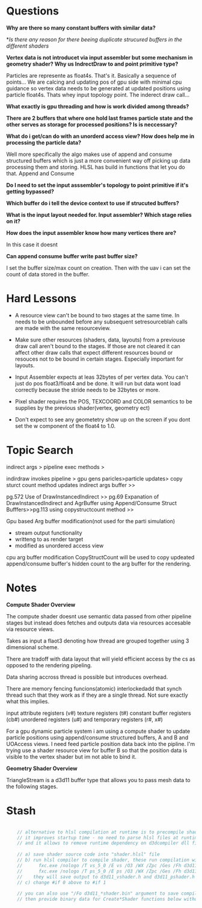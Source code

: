 # Questions

**Why are there so many constant buffers with similar data?**

**Is there any reason for there beeing duplicate strucured buffers in the different shaders*

**Vertex data is not introducet via input assembler but some mechanism in geometry shader? Why us IndrectDraw to and point primitive type?**

Particles are represente as float4s. That's it. Basically a sequence of points... We are calcing and updating pos of gpu side with minimal cpu guidance so vertex data needs to be generated at updated positions using particle float4s. Thats whey input topology point. The inderect draw call...

**What exactly is gpu threading and how is work divided among threads?**

**There are 2 buffers that where one hold last frames particle state and the other serves as storage for processed positions? Is is neccessary?**

**What do i get/can do with an unorderd access view? How does help me in processing the particle data?**

Well more specifically the algo makes use of append and consume structured buffers which is just a more convenient way off picking up data processing them and storing. HLSL has build in functions that let you do that. Append and Consume


**Do I need to set the input asssembler's topology to point primitive if it's getting bypassed?** 


**Which buffer do i tell the device context to use if strucuted buffers?**


**What is the input layout needed for. Input assembler? Which stage relies on it?**


**How does the input assembler know how many vertices there are?**

In this case it doesnt

**Can append consume buffer write past buffer size?**

I set the buffer size/max count on creation. Then with the uav i can set the count of data stored in the buffer.

# Hard Lessons
* A resource view can't be bound to two stages at the same time. In needs to be unbounded before any subsequent setresourceblah calls are made with the same resourceview. 

* Make sure other resources (shaders, data, layouts) from a previouse draw call aren't bound to the stages. If those are not cleared it can affect other draw calls that expect different resources bound or resouces not to be bound in certain stages. Especially important for layouts.

* Input Assembler expects at leas 32bytes of per vertex data. You can't just do pos float3/float4 and be done. It will run but data wont load correctly because the stride needs to be 32bytes or more.

* Pixel shader requires the POS, TEXCOORD and COLOR semantics to be supplies by the previous shader(vertex, geometry ect)

* Don't expect to see any geometetry show up on the screen if you dont set the w component of the float4 to 1.0.


# Topic Search 
indirect args > pipeline exec methods > 

indirdraw invokes pipeline > gpu gens paricles>particle updates> copy sturct count method updates indirect args buffer >>

pg.572 Use of DrawInstancedIndirect >> pg.69 Expanation of DrawInstancedIndirect and AgrBuffer using Append/Consume Struct Bufffers>>pg.113 using copystructcount method >>

Gpu based Arg buffer modification(not used for the parti
simulation)
* stream output functionality
* writteng to as render target
* modified as unordered access view

cpu arg buffer modification
CopyStructCount will be used to copy updeated append/consume buffer's hidden count to the arg buffer for the rendering.

# Notes

**Compute Shader Overview**

The compute shader doesnt use semantic data passed from other pipeline stages but instead does fetches and outputs data via resources accesable via resource views.

Takes as input a flaot3 denoting how thread are grouped together using 3 dimensional scheme.

There are tradoff with data layout that will yield efficient access by the cs as opposed to the rendering pipeling.

Data sharing accross thread is possible but introduces overhead.

There are memory fencing funcions(atomic) interlockedadd that synch thread such that they work as if they are a single thread. Not sure exactly what this implies.

input attribute registers (v#)
texture registers (t#)
constant buffer registers (cb#)
unordered registers (u#)
and temporary registers (r#, x#)

For a gpu dynamic particle system i am using a compute shader to update particle positions using append/consume structured buffers, A and B and UOAccess views. I need feed particle position data back into the pipline. I'm trying use a shader resource view for buffer B so that the position data is visible to the vertex shader but im not able to bind it.

**Geometry Shader Overview**

TriangleStream is a d3d11 buffer type that allows you to pass mesh data to the following stages.



# Stash
```c

    // alternative to hlsl compilation at runtime is to precompile shaders offline
    // it improves startup time - no need to parse hlsl files at runtime!
    // and it allows to remove runtime dependency on d3dcompiler dll file
    
    // a) save shader source code into "shader.hlsl" file
    // b) run hlsl compiler to compile shader, these run compilation with optimizations and without debug info:
    //      fxc.exe /nologo /T vs_5_0 /E vs /O3 /WX /Zpc /Ges /Fh d3d11_vshader.h /Vn d3d11_vshader /Qstrip_reflect /Qstrip_debug /Qstrip_priv shader.hlsl
    //      fxc.exe /nologo /T ps_5_0 /E ps /O3 /WX /Zpc /Ges /Fh d3d11_pshader.h /Vn d3d11_pshader /Qstrip_reflect /Qstrip_debug /Qstrip_priv shader.hlsl
    //    they will save output to d3d11_vshader.h and d3d11_pshader.h files
    // c) change #if 0 above to #if 1
    
    // you can also use "/Fo d3d11_*shader.bin" argument to save compiled shader as binary file to store with your assets
    // then provide binary data for Create*Shader functions below without need to include shader bytes in C
```
